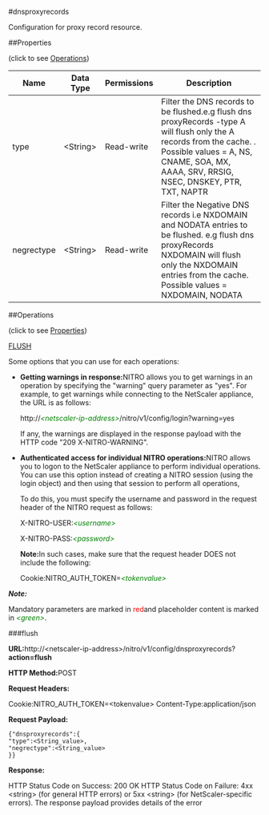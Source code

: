 #dnsproxyrecords

Configuration for proxy record resource.


##Properties 
<span>(click to see [Operations](#opera))</span>


<table><thead><tr><th>Name</th><th>Data Type</th><th>Permissions</th><th>Description</th></tr></thead><tbody><tr><td>type</td><td>&lt;String></td><td>Read-write</td><td>Filter the DNS records to be flushed.e.g flush dns proxyRecords -type A will flush only the A records from the cache. .<br>Possible values = A, NS, CNAME, SOA, MX, AAAA, SRV, RRSIG, NSEC, DNSKEY, PTR, TXT, NAPTR</td></tr><tr><td>negrectype</td><td>&lt;String></td><td>Read-write</td><td>Filter the Negative DNS records i.e NXDOMAIN and NODATA entries to be flushed. e.g flush dns proxyRecords NXDOMAIN will flush only the NXDOMAIN entries from the cache.<br>Possible values = NXDOMAIN, NODATA</td></tr></tbody></table>
##Operations 
<span>(click to see [Properties](#prope))</span>


[FLUSH](#)


Some options that you can use for each operations:
<ul><li><p><b>Getting warnings in response:</b>NITRO allows you to get warnings in an operation by specifying the "warning" query parameter as "yes". For example, to get warnings while connecting to the NetScaler appliance, the URL is as follows:</p><p>http://<span style="color:green;font-style:italic;">&lt;netscaler-ip-address&gt;</span>/nitro/v1/config/login?warning=yes</p><p>If any, the warnings are displayed in the response payload with the HTTP code "209 X-NITRO-WARNING".</p></li><li><p><b>Authenticated access for individual NITRO operations:</b>NITRO allows you to logon to the NetScaler appliance to perform individual operations. You can use this option instead of creating a NITRO session (using the login object) and then using that session to perform all operations,</p><p>To do this, you must specify the username and password in the request header of the NITRO request as follows:</p><p>X-NITRO-USER:<span style="color:green;font-style:italic;">&lt;username&gt;</span></p><p>X-NITRO-PASS:<span style="color:green;font-style:italic;">&lt;password&gt;</span></p><p><b>Note:</b>In such cases, make sure that the request header DOES not include the following:</p><p>Cookie:NITRO_AUTH_TOKEN=<span style="color:green;font-style:italic;">&lt;tokenvalue&gt;</span></p></li></ul>



***Note:*** 
Mandatory parameters are marked in <span style="color:#FF0000;">red</span>and placeholder content is marked in <span style="color:green;font-style:italic">&lt;green&gt;</span>.

###flush



<b>URL:</b>http://&lt;netscaler-ip-address&gt;/nitro/v1/config/dnsproxyrecords?<b>action=flush</b>
<b>HTTP Method:</b>POST
<b>Request Headers:</b>

Cookie:NITRO_AUTH_TOKEN=&lt;tokenvalue&gt;Content-Type:application/json

<b>Request Payload: </b>```{"dnsproxyrecords":{"type":<String_value>,"negrectype":<String_value>}}```
<b>Response:</b>
HTTP Status Code on Success: 200 OKHTTP Status Code on Failure: 4xx &lt;string&gt; (for general HTTP errors) or 5xx &lt;string&gt; (for NetScaler-specific errors). The response payload provides details of the error


